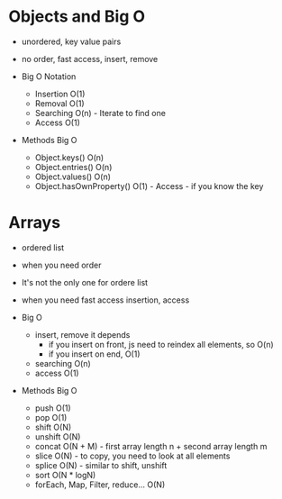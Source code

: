 # Objects and Big O

- unordered, key value pairs
- no order, fast access, insert, remove

- Big O Notation
  - Insertion O(1)
  - Removal O(1)
  - Searching O(n) - Iterate to find one
  - Access O(1)
  
- Methods Big O
  - Object.keys() O(n)
  - Object.entries() O(n)
  - Object.values() O(n)
  - Object.hasOwnProperty() O(1) - Access - if you know the key

# Arrays

- ordered list
- when you need order
- It's not the only one for ordere list
- when you need fast access insertion, access

- Big O
  - insert, remove it depends
    - if you insert on front, js need to reindex all elements, so O(n)
    - if you insert on end, O(1)
  - searching O(n)
  - access O(1)

- Methods Big O
  - push O(1)
  - pop O(1)
  - shift O(N)
  - unshift O(N)
  - concat O(N + M) - first array length n + second array length m
  - slice O(N) - to copy, you need to look at all elements
  - splice O(N) - similar to shift, unshift
  - sort O(N * logN)
  - forEach, Map, Filter, reduce... O(N)



